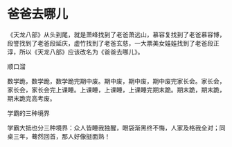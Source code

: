 # 爸爸去哪儿

《天龙八部》从头到尾，就是萧峰找到了老爸萧远山，慕容复找到了老爸慕容博，段誉找到了老爸段延庆，虚竹找到了老爸玄慈，一大票美女娃娃找到了老爸段正淳，所以《天龙八部》应该改名为《爸爸去哪儿》。 

顺口溜 

数学跪，数学跪，数学跪完期中废。期中废，期中废，期中废完家长会。家长会，家长会，家长会完上课睡。上课睡，上课睡，上课睡完期末跪。期末跪，期末跪，期末跪完高考废。 

学霸的三种境界 

学霸大抵也分三种境界：众人皆睡我独醒，眼袋渐黑终不悔，人家及格我全对；同桌三年，蓦然回首，那人好像挺面熟！